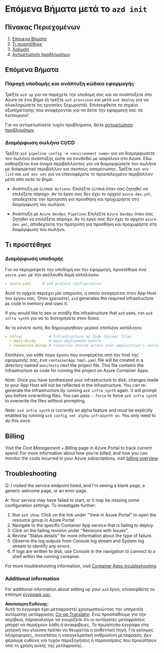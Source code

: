 <!--
CO_OP_TRANSLATOR_METADATA:
{
  "original_hash": "be745fda2aef9ee7ea772119fc6cdcf7",
  "translation_date": "2025-05-17T14:16:59+00:00",
  "source_file": "04-PracticalImplementation/samples/csharp/src/next-steps.md",
  "language_code": "el"
}
-->
# Επόμενα Βήματα μετά το `azd init`

## Πίνακας Περιεχομένων

1. [Επόμενα Βήματα](../../../../../../04-PracticalImplementation/samples/csharp/src)
2. [Τι προστέθηκε](../../../../../../04-PracticalImplementation/samples/csharp/src)
3. [Χρέωση](../../../../../../04-PracticalImplementation/samples/csharp/src)
4. [Αντιμετώπιση προβλημάτων](../../../../../../04-PracticalImplementation/samples/csharp/src)

## Επόμενα Βήματα

### Παροχή υποδομής και ανάπτυξη κώδικα εφαρμογής

Τρέξτε `azd up` για να παρέχετε την υποδομή σας και να αναπτύξετε στο Azure σε ένα βήμα (ή τρέξτε `azd provision` και μετά `azd deploy` για να ολοκληρώσετε τις εργασίες ξεχωριστά). Επισκεφθείτε τα σημεία εξυπηρέτησης που αναφέρονται για να δείτε την εφαρμογή σας σε λειτουργία!

Για να αντιμετωπίσετε τυχόν προβλήματα, δείτε [αντιμετώπιση προβλημάτων](../../../../../../04-PracticalImplementation/samples/csharp/src).

### Διαμόρφωση σωλήνα CI/CD

Τρέξτε `azd pipeline config -e <environment name>` για να διαμορφώσετε τον σωλήνα ανάπτυξης ώστε να συνδεθεί με ασφάλεια στο Azure. Εδώ καθορίζεται ένα όνομα περιβάλλοντος για να διαμορφώσετε τον σωλήνα με διαφορετικό περιβάλλον για σκοπούς απομόνωσης. Τρέξτε `azd env list` και `azd env set` για να επαναφέρετε το προεπιλεγμένο περιβάλλον μετά από αυτό το βήμα.

- Ανάπτυξη με `GitHub Actions`: Επιλέξτε `GitHub` όταν σας ζητηθεί να επιλέξετε πάροχο. Αν το έργο σας δεν έχει το αρχείο `azure-dev.yml`, αποδεχτείτε την προτροπή για προσθήκη και προχωρήστε στη διαμόρφωση του σωλήνα.

- Ανάπτυξη με `Azure DevOps Pipeline`: Επιλέξτε `Azure DevOps` όταν σας ζητηθεί να επιλέξετε πάροχο. Αν το έργο σας δεν έχει το αρχείο `azure-dev.yml`, αποδεχτείτε την προτροπή για προσθήκη και προχωρήστε στη διαμόρφωση του σωλήνα.

## Τι προστέθηκε

### Διαμόρφωση υποδομής

Για να περιγράψετε την υποδομή και την εφαρμογή, προστέθηκε ένα `azure.yaml` με την ακόλουθη δομή καταλόγου:

```yaml
- azure.yaml     # azd project configuration
```

Αυτό το αρχείο περιέχει μία υπηρεσία, η οποία αναφέρεται στον App Host του έργου σας. Όταν χρειαστεί, `azd` generates the required infrastructure as code in memory and uses it.

If you would like to see or modify the infrastructure that `azd` uses, run `azd infra synth` για να το διατηρήσετε στον δίσκο.

Αν το κάνετε αυτό, θα δημιουργηθούν μερικοί επιπλέον κατάλογοι:

```yaml
- infra/            # Infrastructure as Code (bicep) files
  - main.bicep      # main deployment module
  - resources.bicep # resources shared across your application's services
```

Επιπλέον, για κάθε πόρο έργου που αναφέρεται από τον host της εφαρμογής σας, ένα `containerApp.tmpl.yaml` file will be created in a directory named `manifests` next the project file. This file contains the infrastructure as code for running the project on Azure Container Apps.

*Note*: Once you have synthesized your infrastructure to disk, changes made to your App Host will not be reflected in the infrastructure. You can re-generate the infrastructure by running `azd infra synth` again. It will prompt you before overwriting files. You can pass `--force` to force `azd infra synth` to overwrite the files without prompting.

*Note*: `azd infra synth` is currently an alpha feature and must be explicitly enabled by running `azd config set alpha.infraSynth on`. You only need to do this once.

## Billing

Visit the *Cost Management + Billing* page in Azure Portal to track current spend. For more information about how you're billed, and how you can monitor the costs incurred in your Azure subscriptions, visit [billing overview](https://learn.microsoft.com/azure/developer/intro/azure-developer-billing).

## Troubleshooting

Q: I visited the service endpoint listed, and I'm seeing a blank page, a generic welcome page, or an error page.

A: Your service may have failed to start, or it may be missing some configuration settings. To investigate further:

1. Run `azd show`. Click on the link under "View in Azure Portal" to open the resource group in Azure Portal.
2. Navigate to the specific Container App service that is failing to deploy.
3. Click on the failing revision under "Revisions with Issues".
4. Review "Status details" for more information about the type of failure.
5. Observe the log outputs from Console log stream and System log stream to identify any errors.
6. If logs are written to disk, use *Console* in the navigation to connect to a shell within the running container.

For more troubleshooting information, visit [Container Apps troubleshooting](https://learn.microsoft.com/azure/container-apps/troubleshooting). 

### Additional information

For additional information about setting up your `azd` έργο, επισκεφθείτε τα επίσημα [έγγραφά μας](https://learn.microsoft.com/azure/developer/azure-developer-cli/make-azd-compatible?pivots=azd-convert).

**Αποποίηση Ευθύνης**:  
Αυτό το έγγραφο έχει μεταφραστεί χρησιμοποιώντας την υπηρεσία αυτόματης μετάφρασης [Co-op Translator](https://github.com/Azure/co-op-translator). Ενώ προσπαθούμε για την ακρίβεια, παρακαλούμε να γνωρίζετε ότι οι αυτόματες μεταφράσεις μπορεί να περιέχουν λάθη ή ανακρίβειες. Το πρωτότυπο έγγραφο στη μητρική του γλώσσα πρέπει να θεωρείται η αυθεντική πηγή. Για κρίσιμες πληροφορίες, συνιστάται η επαγγελματική ανθρώπινη μετάφραση. Δεν φέρουμε ευθύνη για τυχόν παρεξηγήσεις ή παρανοήσεις που προκύπτουν από τη χρήση αυτής της μετάφρασης.